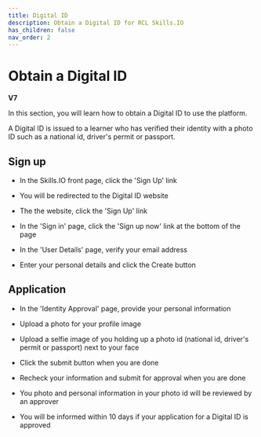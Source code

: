 ```yaml
---
title: Digital ID
description: Obtain a Digital ID for RCL Skills.IO
has_children: false
nav_order: 2
---
```


# Obtain a Digital ID
**V7**

In this section, you will learn how to obtain a Digital ID to use the platform. 

A Digital ID is issued to a learner who has verified their identity with a photo ID such as a national id, driver's permit or passport. 

## Sign up

- In the Skills.IO front page, click the 'Sign Up' link

- You will be redirected to the Digital ID website

- The the website, click the 'Sign Up' link

- In the 'Sign in' page, click the 'Sign up now' link at the bottom of the page

- In the 'User Details' page, verify your email address

- Enter your personal details and click the Create button

## Application

- In the 'Identity Approval' page, provide your personal information

- Upload a photo for your profile image

- Upload a selfie image of you holding up a photo id (national id, driver's permit or passport) next to your face

- Click the submit button when you are done

- Recheck your information and submit for approval when you are done

- You photo and personal information in your photo id will be reviewed by an approver

- You will be informed within 10 days if your application for a Digital ID is approved

